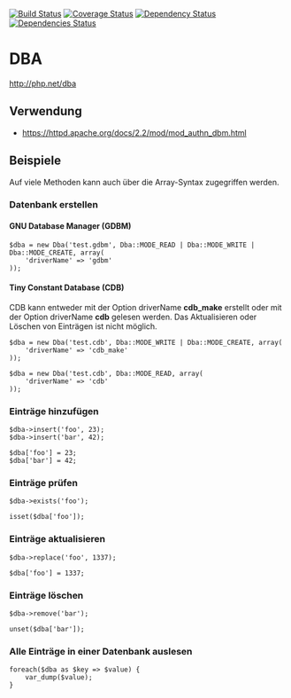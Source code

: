 [![Build Status](https://travis-ci.org/blar/dba.png?branch=master)](https://travis-ci.org/blar/dba)
[![Coverage Status](https://coveralls.io/repos/blar/dba/badge.png?branch=master)](https://coveralls.io/r/blar/dba?branch=master)
[![Dependency Status](https://gemnasium.com/blar/dba.svg)](https://gemnasium.com/blar/dba)
[![Dependencies Status](https://depending.in/blar/dba.png)](http://depending.in/blar/dba)

# DBA

http://php.net/dba

## Verwendung

* https://httpd.apache.org/docs/2.2/mod/mod_authn_dbm.html

## Beispiele

Auf viele Methoden kann auch über die Array-Syntax zugegriffen werden.

### Datenbank erstellen

#### GNU Database Manager (GDBM)

    $dba = new Dba('test.gdbm', Dba::MODE_READ | Dba::MODE_WRITE | Dba::MODE_CREATE, array(
        'driverName' => 'gdbm'
    ));

#### Tiny Constant Database (CDB)

CDB kann entweder mit der Option driverName **cdb_make** erstellt oder mit der Option driverName **cdb** gelesen werden.
Das Aktualisieren oder Löschen von Einträgen ist nicht möglich.

    $dba = new Dba('test.cdb', Dba::MODE_WRITE | Dba::MODE_CREATE, array(
        'driverName' => 'cdb_make'
    ));

    $dba = new Dba('test.cdb', Dba::MODE_READ, array(
        'driverName' => 'cdb'
    ));

### Einträge hinzufügen

    $dba->insert('foo', 23);
    $dba->insert('bar', 42);
    
    $dba['foo'] = 23;
    $dba['bar'] = 42;

### Einträge prüfen

    $dba->exists('foo');
    
    isset($dba['foo']);

### Einträge aktualisieren

    $dba->replace('foo', 1337);

    $dba['foo'] = 1337;

### Einträge löschen

    $dba->remove('bar');
    
    unset($dba['bar']);

### Alle Einträge in einer Datenbank auslesen

    foreach($dba as $key => $value) {
        var_dump($value);
    }
